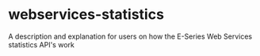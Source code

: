 # webservices-statistics
A description and explanation for users on how the E-Series Web Services statistics API's work
